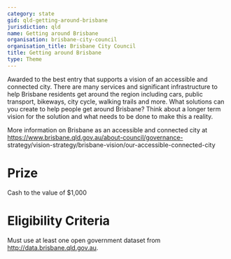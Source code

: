 ```yaml
---
category: state
gid: qld-getting-around-brisbane
jurisdiction: qld
name: Getting around Brisbane
organisation: brisbane-city-council
organisation_title: Brisbane City Council
title: Getting around Brisbane
type: Theme
---
```


Awarded to the best entry that supports a vision of an accessible and connected city. There are many services and significant infrastructure to help Brisbane residents get around the region including cars, public transport, bikeways, city cycle, walking trails and more. What solutions can you create to help people get around Brisbane? Think about a longer term vision for the solution and what needs to be done to make this a reality.

More information on Brisbane as an accessible and connected city at https://www.brisbane.qld.gov.au/about-council/governance-
strategy/vision-strategy/brisbane-vision/our-accessible-connected-city

# Prize
Cash to the value of $1,000

# Eligibility Criteria
Must use at least one open government dataset from http://data.brisbane.qld.gov.au.